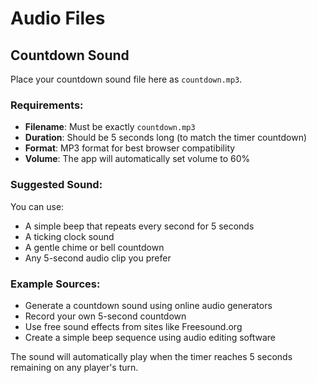 # Audio Files

## Countdown Sound

Place your countdown sound file here as `countdown.mp3`.

### Requirements:
- **Filename**: Must be exactly `countdown.mp3`
- **Duration**: Should be 5 seconds long (to match the timer countdown)
- **Format**: MP3 format for best browser compatibility
- **Volume**: The app will automatically set volume to 60%

### Suggested Sound:
You can use:
- A simple beep that repeats every second for 5 seconds
- A ticking clock sound
- A gentle chime or bell countdown
- Any 5-second audio clip you prefer

### Example Sources:
- Generate a countdown sound using online audio generators
- Record your own 5-second countdown
- Use free sound effects from sites like Freesound.org
- Create a simple beep sequence using audio editing software

The sound will automatically play when the timer reaches 5 seconds remaining on any player's turn. 